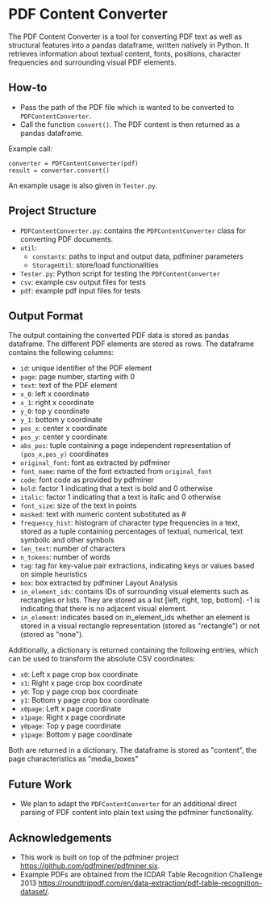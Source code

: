 # PDF Content Converter

The PDF Content Converter is a tool for converting PDF text as well as structural features into a pandas dataframe, written natively in Python.
It retrieves information about textual content, fonts, positions, character frequencies and surrounding visual PDF elements.

## How-to

* Pass the path of the PDF file which is wanted to be converted to ```PDFContentConverter```.
* Call the function ```convert()```. The PDF content is then returned as a pandas dataframe.

Example call: 

    converter = PDFContentConverter(pdf)
    result = converter.convert()

An example usage is also given in ```Tester.py```.

## Project Structure

* ```PDFContentConverter.py```: contains the ```PDFContentConverter``` class for converting PDF documents.
* ```util```:
  * ```constants```: paths to input and output data, pdfminer parameters
  * ```StorageUtil```: store/load functionalities
* ```Tester.py```: Python script for testing the ```PDFContentConverter```
* ```csv```: example csv output files for tests
* ```pdf```: example pdf input files for tests

## Output Format

The output containing the converted PDF data is stored as pandas dataframe.
The different PDF elements are stored as rows.
The dataframe contains the following columns:

* ```id```: unique identifier of the PDF element
* ```page```: page number, starting with 0
* ```text```: text of the PDF element
* ```x_0```: left x coordinate
* ```x_1```: right x coordinate
* ```y_0```: top y coordinate
* ```y_1```: bottom y coordinate
* ```pos_x```: center x coordinate
* ```pos_y```: center y coordinate
* ```abs_pos```: tuple containing a page independent representation of ```(pos_x,pos_y)``` coordinates
* ```original_font```: font as extracted by pdfminer
* ```font_name```: name of the font extracted from ```original_font```
* ```code```: font code as provided by pdfminer
* ```bold```: factor 1 indicating that a text is bold and 0 otherwise
* ```italic```: factor 1 indicating that a text is italic and 0 otherwise
* ```font_size```: size of the text in points
* ```masked```: text with numeric content substituted as #
* ```frequency_hist```: histogram of character type frequencies in a text, stored as a tuple containing percentages of textual, numerical, text symbolic and other symbols
* ```len_text```: number of characters
* ```n_tokens```: number of words
* ```tag```: tag for key-value pair extractions, indicating keys or values based on simple heuristics
* ```box```: box extracted by pdfminer Layout Analysis
* ```in_element_ids```: contains IDs of surrounding visual elements such as rectangles or lists. They are stored as a list [left, right, top, bottom]. -1 is indicating that there is no adjacent visual element.
* ```in_element```: indicates based on in_element_ids whether an element is stored in a visual rectangle representation (stored as "rectangle") or not (stored as "none").

Additionally, a dictionary is returned  containing the following entries,
which can be used to transform the absolute CSV coordinates:

* ```x0```: Left x page crop box coordinate
* ```x1```: Right x page crop box coordinate
* ```y0```: Top y page crop box coordinate
* ```y1```: Bottom y page crop box coordinate
* ```x0page```: Left x page coordinate
* ```x1page```: Right x page coordinate
* ```y0page```: Top y page coordinate
* ```y1page```: Bottom y page coordinate

Both are returned in a dictionary. The dataframe is stored as "content", the page characteristics as "media_boxes"

## Future Work

* We plan to adapt the ```PDFContentConverter``` for an additional direct parsing of PDF content into plain text using the pdfminer functionality.

## Acknowledgements

* This work is built on top of the pdfminer project https://github.com/pdfminer/pdfminer.six.
* Example PDFs are obtained from the ICDAR Table Recognition Challenge 2013 https://roundtrippdf.com/en/data-extraction/pdf-table-recognition-dataset/.

